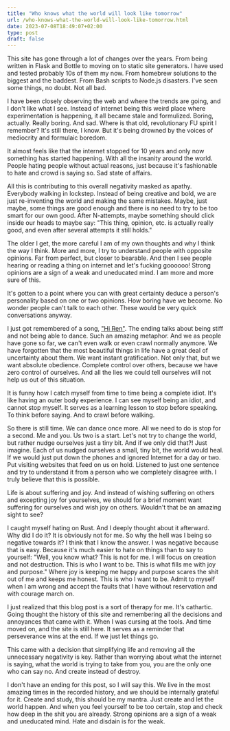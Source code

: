 ```yaml
---
title: "Who knows what the world will look like tomorrow"
url: /who-knows-what-the-world-will-look-like-tomorrow.html
date: 2023-07-08T18:49:07+02:00
type: post
draft: false
---
```


This site has gone through a lot of changes over the years. From being written
in Flask and Bottle to moving on to static site generators. I have used and
tested probably 10s of them my now. From homebrew solutions to the biggest and
the baddest. From Bash scripts to Node.js disasters. I've seen some things, no
doubt. Not all bad.

I have been closely observing the web and where the trends are going, and I
don't like what I see. Instead of internet being this weird place where
experimentation is happening, it all became stale and formulized. Boring,
actually. Really boring. And sad. Where is that old, revolutionary FU spirit I
remember? It's still there, I know. But it's being drowned by the voices of
mediocrity and formulaic boredom.

It almost feels like that the internet stopped for 10 years and only now
something has started happening. With all the insanity around the world. People
hating people without actual reasons, just because it's fashionable to hate and
crowd is saying so. Sad state of affairs.

All this is contributing to this overall negativity masked as apathy. Everybody
walking in lockstep. Instead of being creative and bold, we are just
re-inventing the world and making the same mistakes. Maybe, just maybe, some
things are good enough and there is no need to try to be too smart for our own
good. After N-attempts, maybe something should click inside our heads to maybe
say: "This thing, opinion, etc. is actually really good, and even after several
attempts it still holds."

The older I get, the more careful I am of my own thoughts and why I think the
way I think. More and more, I try to understand people with opposite
opinions. Far from perfect, but closer to bearable. And then I see people
hearing or reading a thing on internet and let's fucking goooooo! Strong
opinions are a sign of a weak and uneducated mind. I am more and more sure of
this.

It's gotten to a point where you can with great certainty deduce a person's
personality based on one or two opinions. How boring have we become. No wonder
people can't talk to each other. These would be very quick conversations anyway.

I just got remembered of a song, ["Hi
Ren"](https://www.youtube.com/watch?v=s_nc1IVoMxc). The ending talks about being
stiff and not being able to dance. Such an amazing metaphor. And we as people
have gone so far, we can't even walk or even crawl normally anymore. We have
forgotten that the most beautiful things in life have a great deal of
uncertainty about them. We want instant gratification. Not only that, but we
want absolute obedience. Complete control over others, because we have zero
control of ourselves. And all the lies we could tell ourselves will not help us
out of this situation.

It is funny how I catch myself from time to time being a complete idiot. It's
like having an outer body experience. I can see myself being an idiot, and
cannot stop myself. It serves as a learning lesson to stop before speaking. To
think before saying. And to crawl before walking.

So there is still time. We can dance once more. All we need to do is stop for a
second. Me and you. Us two is a start. Let's not try to change the world, but
rather nudge ourselves just a tiny bit. And if we only did that?! Just
imagine. Each of us nudged ourselves a small, tiny bit, the world would heal. If
we would just put down the phones and ignored Internet for a day or two. Put
visiting websites that feed on us on hold. Listened to just one sentence and try
to understand it from a person who we completely disagree with. I truly believe
that this is possible.

Life is about suffering and joy. And instead of wishing suffering on others and
excepting joy for yourselves, we should for a brief moment want suffering for
ourselves and wish joy on others. Wouldn't that be an amazing sight to see?

I caught myself hating on Rust. And I deeply thought about it afterward. Why did
I do it? It is obviously not for me. So why the hell was I being so negative
towards it? I think that I know the answer. I was negative because that is
easy. Because it's much easier to hate on things than to say to yourself: "Well,
you know what? This is not for me. I will focus on creation and not
destruction. This is who I want to be. This is what fills me with joy and
purpose." Where joy is keeping me happy and purpose scares the shit out of me
and keeps me honest. This is who I want to be. Admit to myself when I am wrong
and accept the faults that I have without reservation and with courage march on.

I just realized that this blog post is a sort of therapy for me. It's
cathartic. Going thought the history of this site and remembering all the
decisions and annoyances that came with it. When I was cursing at the tools. And
time moved on, and the site is still here. It serves as a reminder that
perseverance wins at the end. If we just let things go.

This came with a decision that simplifying life and removing all the unnecessary
negativity is key. Rather than worrying about what the internet is saying, what
the world is trying to take from you, you are the only one who can say no. And
create instead of destroy.

I don't have an ending for this post, so I will say this. We live in the most
amazing times in the recorded history, and we should be internally grateful for
it. Create and study, this should be my mantra. Just create and let the world
happen. And when you feel yourself to be too certain, stop and check how deep in the
shit you are already. Strong opinions are a sign of a weak and uneducated
mind. Hate and disdain is for the weak.
